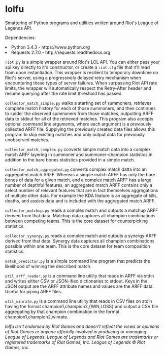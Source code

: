 lolfu
=====
Smattering of Python programs and utilities written around Riot's League of Legends API.

Dependencies:
<li>Python 3.4.3 - https://www.python.org</li>
<li>Requests 2.7.0 - http://requests.readthedocs.org</li>

<code>riot.py</code> is a simple wrapper around Riot's LOL API. You can either pass your 
api key directly to it's constructor, or create a <code>riot.cfg</code> file that it'll 
read from upon instantiation. This wrapper is resilient to temporary downtime on Riot's 
server, using a progressively delayed retry mechanism when encountering these types of 
server failures. When surpassing Riot API rate limits, the wrapper will automatically 
respect the Retry-After header and resume querying after the rate limit threshold has 
passed.

<code>collector_match_simple.py</code> walks a starting set of summoners, retrieves
complete match history for each of those summoners, and then continues to spider the 
observed summoners from those matches, outputting ARFF data to stdout for all of the
retrieved matches. This program also accepts optional command line arguments, where
each argument is a previously collected ARFF file. Supplying the previously created 
data files allows this program to skip existing matches and only output data for
previously unobserved matches.

<code>collector_match_complex.py</code> converts simple match data into a complex
match ARFF layering in summoner and summoner-champion statistics in addition to the 
bare bones statistics provided in a simple match.

<code>collector_match_aggregated.py</code> converts complex match datta into an
aggregated match ARFF. Whereas a simple match ARFF has only the bare bones of data
for a given match, and a complex match ARFF has a large number of depthful features,
an aggregated match ARFF contains only a select number of relevant features that are
in fact themselves aggregations of multiple other data. For example the KDA feature
is an aggregate of kills, deaths, and assists data and is included with the aggregated
match ARFF.

<code>collector_matchup.py</code> reads a complex match and outputs a matchup ARFF
derived from that data. Matchup data captures all champion combinations between
competing teams. This is the core dataset for counterpicking statistics.

<code>collector_synergy.py</code> reads a complex match and outputs a synergy ARFF
derived from that data. Synergy data captures all champion combinations possible
within one team. This is the core dataset for team composition statistics.

<code>match_predictor.py</code> is a simple command line program that predicts the
likelihood of winning the described match.

<code>util_arff_reader.py</code> is a command line utility that reads in ARFF via stdin
and writes either CSV or JSON-ified dictionaries to stdout. Keys in the JSON output are 
the ARFF attribute names and values are the ARFF data. Useful for piping ARFF files.

<code>util_winrate.py</code> is a command line utility that reads in CSV files on
stdin having the format champion1,champion2,{WIN,LOSS} and output a CSV file
aggregating by that champion combination in the format champion1,champion2,winrate.

<i>lolfu isn't endorsed by Riot Games and doesn't reflect the views or opinions of Riot Games or anyone officially involved in producing or managing League of Legends. League of Legends and Riot Games are trademarks or registered trademarks of Riot Games, Inc. League of Legends © Riot Games, Inc.</i>
